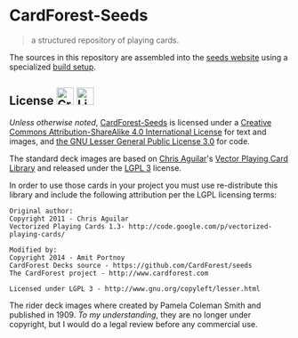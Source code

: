 CardForest-Seeds
=====

> a structured repository of playing cards.

The sources in this repository are assembled into the [seeds website](http://cardforest.github.io/seeds/) using a specialized [build setup](https://github.com/CardForest/seeds-website).


License <a rel="license" href="http://creativecommons.org/licenses/by-sa/4.0/"><img height="31" alt="Creative Commons License" style="border-width:0" src="http://i.creativecommons.org/l/by-sa/4.0/88x31.png" /></a> <a title="By User:ZyMOS (Open Icon Library) [Public domain], via Wikimedia Commons" href="http://commons.wikimedia.org/wiki/File%3ALicense_icon-lgpl-88x31.png"><img height="31" alt="License icon-lgpl-88x31" style="border-width:0" src="http://upload.wikimedia.org/wikipedia/commons/f/ff/License_icon-lgpl-88x31.png"/></a>
-----

_Unless otherwise noted_, <a xmlns:dct="http://purl.org/dc/terms/" property="dct:title" xmlns:cc="http://creativecommons.org/ns#" href="http://seeds.cardforest.com" property="cc:attributionName" rel="cc:attributionURL">CardForest-Seeds</a> is licensed under a <a rel="license" href="http://creativecommons.org/licenses/by-sa/4.0/">Creative Commons Attribution-ShareAlike 4.0 International License</a> for text and images, and <a rel="license" href="https://www.gnu.org/licenses/lgpl.html">the GNU Lesser General Public License 3.0</a> for code.

The standard deck images are based on [Chris Aguilar](mailto:webmaster@totalnonsense.com)'s [Vector Playing Card Library](http://code.google.com/p/vectorized-playing-cards/) and released under the [LGPL 3](http://www.gnu.org/copyleft/lesser.html) license.

In order to use those cards in your project you must use re-distribute this library and include the following attribution per the LGPL licensing terms:

    Original author:
    Copyright 2011 - Chris Aguilar
    Vectorized Playing Cards 1.3- http://code.google.com/p/vectorized-playing-cards/
    
    Modified by:
    Copyright 2014 - Amit Portnoy
    CardForest Decks source - https://github.com/CardForest/seeds
    The CardForest project - http://www.cardforest.com
    
    Licensed under LGPL 3 - http://www.gnu.org/copyleft/lesser.html
    
 The rider deck images where created by Pamela Coleman Smith and published in 1909. _To my understanding_, they are no longer under copyright, but I would do a legal review before any commercial use. 
